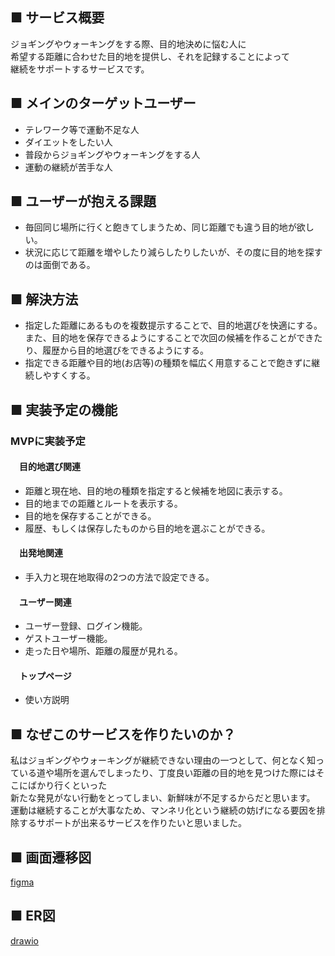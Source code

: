 ## ■ サービス概要
ジョギングやウォーキングをする際、目的地決めに悩む人に  
希望する距離に合わせた目的地を提供し、それを記録することによって  
継続をサポートするサービスです。  

## ■ メインのターゲットユーザー
* テレワーク等で運動不足な人
* ダイエットをしたい人
* 普段からジョギングやウォーキングをする人
* 運動の継続が苦手な人

## ■ ユーザーが抱える課題
* 毎回同じ場所に行くと飽きてしまうため、同じ距離でも違う目的地が欲しい。
* 状況に応じて距離を増やしたり減らしたりしたいが、その度に目的地を探すのは面倒である。

## ■ 解決方法
* 指定した距離にあるものを複数提示することで、目的地選びを快適にする。  
また、目的地を保存できるようにすることで次回の候補を作ることができたり、履歴から目的地選びをできるようにする。
* 指定できる距離や目的地(お店等)の種類を幅広く用意することで飽きずに継続しやすくする。

## ■ 実装予定の機能
### MVPに実装予定
#### 　目的地選び関連
* 距離と現在地、目的地の種類を指定すると候補を地図に表示する。
* 目的地までの距離とルートを表示する。
* 目的地を保存することができる。
* 履歴、もしくは保存したものから目的地を選ぶことができる。

#### 　出発地関連
* 手入力と現在地取得の2つの方法で設定できる。

#### 　ユーザー関連
* ユーザー登録、ログイン機能。
* ゲストユーザー機能。
* 走った日や場所、距離の履歴が見れる。

#### 　トップページ
* 使い方説明

## ■ なぜこのサービスを作りたいのか？
私はジョギングやウォーキングが継続できない理由の一つとして、何となく知っている道や場所を選んでしまったり、丁度良い距離の目的地を見つけた際にはそこにばかり行くといった  
新たな発見がない行動をとってしまい、新鮮味が不足するからだと思います。  
運動は継続することが大事なため、マンネリ化という継続の妨げになる要因を排除するサポートが出来るサービスを作りたいと思いました。  

## ■ 画面遷移図
[figma](https://www.figma.com/file/zZFuu4m03POTcWlakN3ncr/%E7%9B%AE%E7%9A%84%E5%9C%B0%E6%8F%90%E4%BE%9B?node-id=0%3A1)  

## ■ ER図
[drawio](https://drive.google.com/file/d/1s9AuKd6pgaBMZ19uqSfruTbidaO05VXp/view)  
